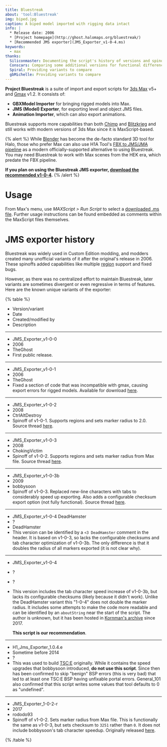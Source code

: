 ```yaml
---
title: Bluestreak
about: 'tool:Bluestreak'
img: biped.jpg
caption: A biped model imported with rigging data intact
info: |
  * Release date: 2006
  * [Project homepage](http://ghost.halomaps.org/bluestreak/)
  * [Recommended JMS exporter](JMS_Exporter_v1-0-4.ms)
keywords:
  - max
thanks:
  Siliconmaster: Documenting the script's history of versions and spinoffs
  Conscars: Comparing some additional versions for functional differences
  Spiral: Providing variants to compare
  gbMichelle: Providing variants to compare
---
```

**Project Bluestreak** is a suite of import and export scripts for [3ds Max](~3dsmax) v5+ and [Gmax](~) v1.2. It consists of:

* **GBXModel Importer** for bringing rigged models into Max.
* **JMS (Model) Exporter**, for exporting level and object JMS files.
* **Animation Importer**, which can also export animations.

Bluestreak supports more capabilities than both [Chimp](~) and [Blitzkrieg](~hek#blitzkrieg) and still works with modern versions of 3ds Max since it is MaxScript-based.

{% alert %}
While [Blender](~) has become the de-facto standard 3D tool for Halo, those who prefer Max can also use H1A Tool's [FBX to JMS/JMA pipeline](~h1a-tool#creating-a-jms-file-from-an-fbx-file) as a modern officially-supported alternative to using Bluestreak. You may need Bluestreak to work with Max scenes from the HEK era, which predate the FBX pipeline.

**If you plan on using the Bluestreak JMS exporter, [download the recommended v1-0-4](JMS_Exporter_v1-0-4.ms).**
{% /alert %}

# Usage
From Max's menu, use _MAXScript > Run Script_ to select a [downloaded .ms file](http://ghost.halomaps.org/bluestreak/). Further usage instructions can be found embedded as comments within the MaxScript files themselves.

# JMS exporter history
Bluestreak was widely used in Custom Edition modding, and modders created many unofficial variants of it after the original's release in 2006. These spinoffs added capabilities like multiple [region](~gbxmodel#regions) support and fixed bugs.

However, as there was no centralized effort to maintain Bluestreak, later variants are sometimes divergent or even regressive in terms of features. Here are the known unique variants of the exporter:

{% table %}
* Version/variant
* Date
* Created/modified by
* Description
---
* JMS_Exporter_v1-0-0
* 2006
* TheGhost
* First public release.
---
* JMS_Exporter_v1-0-1
* 2006
* TheGhost
* Fixed a section of code that was incompatible with gmax, causing export errors for rigged models. Available for download [here](http://ghost.halomaps.org/bluestreak/jms/).
---
* JMS_Exporter_v1-0-2
* 2008
* CtrlAltDestroy
* Spinoff of v1-0-1. Supports regions and sets marker radius to 2.0. Source thread [here](http://www.modacity.net/forums/archive/index.php/t-10588.html).
---
* JMS_Exporter_v1-0-3
* 2008
* ChokingVictim
* Spinoff of v1-0-2. Supports regions and sets marker radius from Max file. Source thread [here](http://www.modacity.net/forums/archive/index.php/t-10588.html).
---
* JMS_Exporter_v1-0-3b
* 2009
* bobbysoon
* Spinoff of v1-0-3. Replaced new-line characters with tabs to considerably speed up exporting. Also adds a configurable checksum export option (not fully functional). Source thread [here](http://www.modacity.net/forums/archive/index.php/t-10588.html).
---
* JMS_Exporter_v1-0-4 DeadHamster
* ?
* DeadHamster
* This version can be identified by a `<3 DeadHamster` comment in the header. It is based on v1-0-3, so lacks the configurable checksums and tab character optimization of v1-0-3b. The only difference is that it doubles the radius of all markers exported (it is not clear why).
---
* JMS_Exporter_v1-0-4
* ?
* ?
*
  This version includes the tab character speed increase of v1-0-3b, but lacks its configurable checksums (likely because it didn't work). Unlike the DeadHamster variant this "1-0-4" does not double the marker radius. It includes some attempts to make the code more readable and can be identified by an `aboutString` near the start of the script. The author is unknown, but it has been hosted in [Kornman's archive][korn104] since 2017.
  
  **This script is our recommendation**.
---
* H1_Jms_Exporter_1.0.4.e
* Sometime before 2014
* ?
* This was used to build [TSC:E][tsce] originally. While it contains the speed upgrades that bobbysoon introduced, **do not use this script**. Since then has been confirmed to skip "benign" BSP errors (this is very bad) that led to at least one TSC:E BSP having unfixable portal errors. General_101 also confirmed that this script writes some values that tool defaults to 0 as "undefined".
---
* JMS_Exporter_1-0-2-r
* 2017
* rododo93
* Spinoff of v1-0-2. Sets marker radius from Max file. This is functionally the same as v1-0-3, but sets checksum to `3251` rather than `0`. It does not include bobbysoon's tab character speedup. Originally released [here](https://opencarnage.net/index.php?/topic/6823-updated-jms-exporter/).

{% /table %}

[korn104]: https://github.com/HaloMods/HaloContentToolScripts/blob/master/Halo1/JMS_Exporter_v1-0-4.ms
[tsce]: https://tsce.info/index.html